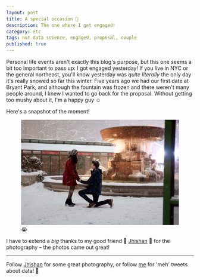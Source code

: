 ```yaml
---
layout: post
title: A special occasion 💍
description: The one where I get engaged!
category: etc
tags: not data science, engaged, proposal, couple
published: true
---
```


Personal life events aren't exactly this blog's purpose, but this one seems a bit too important to pass up: I got engaged yesterday! If you live in NYC or the general northeast, you'll know yesterday was *quite literally* the only day it's really snowed so far this winter. Five years ago we had our first date at Bryant Park, and although the fountain was frozen and there weren't many people around, I knew I wanted to go back for the proposal. Without getting too mushy about it, I'm a happy guy ☺️

Here's a snapshot of the moment!

<figure>
  <img src="../assets/img/her.png" alt="Me, proposing!">
  <figcaption id="no-italic">😭</figcaption>
</figure>

I have to extend a *big* thanks to my good friend 👏 [Jhishan](https://twitter.com/jhishan) 👏 for the photography – the photos came out great!

---

Follow [Jhishan](https://twitter.com/jhishan) for some great photography, or follow [me](https://twitter.com/dataframing) for 'meh' tweets about data! 🐙

